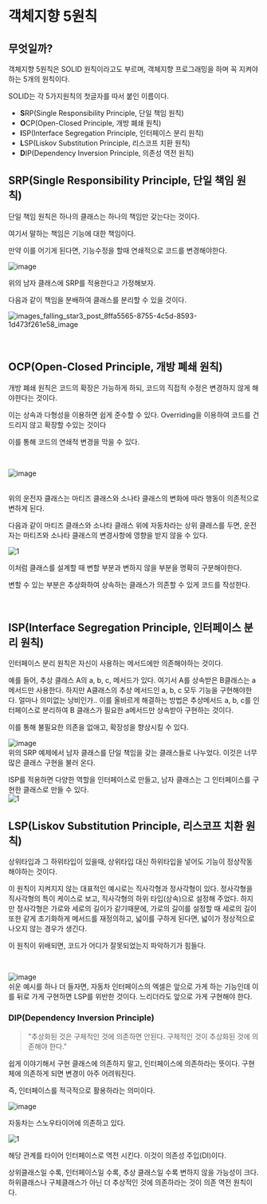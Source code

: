 # 객체지향 5원칙   
 
## 무엇일까? 

객체지향 5원칙은 SOLID 원칙이라고도 부르며,
객체지향 프로그래밍을 하며 꼭 지켜야하는 5개의 원칙이다.
  
SOLID는 각 5가지원칙의 첫글자를 따서 붙인 이름이다.  
  
- **S**RP(Single Responsibility Principle, 단일 책임 원칙)       
- **O**CP(Open-Closed Principle, 개방 폐쇄 원칙)      
- **I**SP(Interface Segregation Principle, 인터페이스 분리 원칙)   
- **L**SP(Liskov Substitution Principle, 리스코프 치환 원칙)  
- **D**IP(Dependency Inversion Principle, 의존성 역전 원칙)

## **S**RP(Single Responsibility Principle, 단일 책임 원칙)

단일 책임 원칙은 하나의 클래스는 하나의 책임만 갖는다는 것이다.

여기서 말하는 책임은 기능에 대한 책임이다.

만약 이를 어기게 된다면, 기능수정을 할때 연쇄적으로 코드를 변경해야한다.
<br/>

![image](https://github.com/qkrwndnjs1075/TIL/assets/163108207/05ec113f-04a6-41ba-9c97-8dba1b7981b2)

위의 남자 클래스에 SRP를 적용한다고 가정해보자.

다음과 같이 책임을 분배하여 클래스를 분리할 수 있을 것이다.

![images_falling_star3_post_8ffa5565-8755-4c5d-8593-1d473f261e58_image](https://github.com/qkrwndnjs1075/TIL/assets/163108207/7f891c37-af11-43b2-92fb-a8e099b0c1df)

<br/>

## **O**CP(Open-Closed Principle, 개방 폐쇄 원칙)

개방 폐쇄 원칙은 코드의 확장은 가능하게 하되, 코드의 직접적 수정은 변경하지 않게 해야한다는 것이다.

이는 상속과 다형성을 이용하면 쉽게 준수할 수 있다.
Overriding을 이용하여 코드를 건드리지 않고 확장할 수있는 것이다

이를 통해 코드의 연쇄적 변경을 막을 수 있다.

<br/>

![image](https://github.com/qkrwndnjs1075/TIL/assets/163108207/1b0aaf74-e4f4-4620-bde1-071a03921ab8)

<br>
위의 운전자 클래스는 마티즈 클래스와 소나타 클래스의 변화에 따라 행동이 의존적으로 변하게 된다.
<br>

다음과 같이 마티즈 클래스와 소나타 클래스 위에 자동차라는 상위 클래스를 두면, 운전자는 마티즈와 소나타 클래스의 변경사항에 영향을 받지 않을 수 있다.

![1](https://github.com/qkrwndnjs1075/TIL/assets/163108207/92411de8-878b-4ad7-a722-dc1418c37e16)

이처럼 클래스를 설계할 때 변할 부분과 변하지 않을 부분을 명확히 구분해야한다.

변할 수 있는 부분은 추상화하여 상속하는 클래스가 의존할 수 있게 코드를 작성한다.

<br/>

## **I**SP(Interface Segregation Principle, 인터페이스 분리 원칙)

인터페이스 분리 원칙은 자신이 사용하는 메서드에만 의존해야하는 것이다.

예를 들어, 추상 클래스 A의 a, b, c, 메서드가 있다. 여기서 A를 상속받은 B클래스는 a메서드만 사용한다.
하지만 A클래스의 추상 메서드인 a, b, c 모두 기능을 구현해야한다.
얼마나 의미없는 낭비인가..
이를 올바르게 해결하는 방법은 추상메서드 a, b, c를 인터페이스로 분리하여
B 클래스가 필요한 a메서드만 상속받아 구현하는 것이다.

이를 통해 불필요한 의존을 없애고, 확장성을 향상시킬 수 있다.

![image](https://github.com/qkrwndnjs1075/TIL/assets/163108207/730c95b9-df87-4c10-a134-763f4ef92027)
<br>
위의 SRP 예제에서 남자 클래스를 단일 책임을 갖는 클래스들로 나누었다. 이것은 너무 많은 클래스 구현을 불러 온다.

ISP를 적용하면 다양한 역할을 인터페이스로 만들고, 남자 클래스는 그 인터페이스를 구현한 클래스로 만들 수 있다.
<br>
![1](https://github.com/qkrwndnjs1075/TIL/assets/163108207/33bb6eb6-c905-44da-a9f1-c658552780e4)
<br>




## **L**SP(Liskov Substitution Principle, 리스코프 치환 원칙)

상위타입과 그 하위타입이 있을때, 상위타입 대신 하위타입을 넣어도 기능이 정상작동 해야하는 것이다.

이 원칙이 지켜지지 않는 대표적인 예시로는 직사각형과 정사각형이 있다.
정사각형을 직사각형의 특이 케이스로 보고, 직사각형의 하위 타입(상속)으로 설정해 주었다.
하지만 정사각형은 가로와 세로의 길이가 같기때문에,
가로의 길이를 설정할 때 세로의 길이또한 같게 초기화하게 메서드를 재정의하고, 
넓이를 구하게 된다면, 넓이가 정상적으로 나오지 않는 경우가 생긴다.

이 원칙이 위배되면, 코드가 어디가 잘못되었는지 파악하기가 힘들다.

<br>

![image](https://github.com/qkrwndnjs1075/TIL/assets/163108207/4beb40be-c5c1-47f9-aab0-56edf8f5bef6)
<br>
쉬운 예시를 하나 더 들자면, 자동차 인터페이스의 엑셀은 앞으로 가게 하는 기능인데 이를 뒤로 가게 구현하면 LSP를 위반한 것이다. 느리더라도 앞으로 가게 구현해야 한다.


### DIP(Dependency Inversion Principle)

> "추상화된 것은 구체적인 것에 의존하면 안된다. 구체적인 것이 추상화된 것에 의존해야 한다."
> 

쉽게 이야기해서 구현 클래스에 의존하지 말고, 인터페이스에 의존하라는 뜻이다. 구현체에 의존하게 되면 변경이 아주 어려워진다.

즉, 인터페이스를 적극적으로 활용하라는 의미이다.

![image](https://github.com/qkrwndnjs1075/TIL/assets/163108207/e110c63b-fcfd-409b-9fad-58b672415cc5)


자동차는 스노우타이어에 의존하고 있다.

![1](https://github.com/qkrwndnjs1075/TIL/assets/163108207/026ede9c-71cd-44a9-93fd-d4404a701c45)


해당 관계를 타이어 인터페이스로 역전 시킨다. 이것이 의존성 주입(DI)이다.

상위클래스일 수록, 인터페이스일 수록, 추상 클래스일 수록 변하지 않을 가능성이 크다. 하위클래스나 구체클래스가 아닌 더 추상적인 것에 의존하라는 것이 의존 역전 원칙이다.

